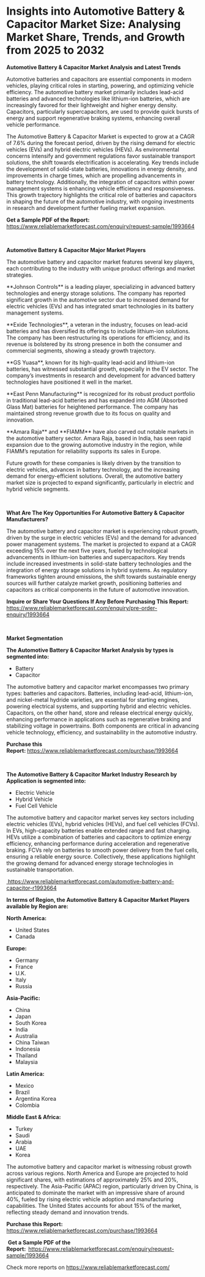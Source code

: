 <p><h1>Insights into Automotive Battery & Capacitor Market Size: Analysing Market Share, Trends, and Growth from 2025 to 2032</h1></p><p><strong>Automotive Battery & Capacitor Market Analysis and Latest Trends</strong></p>
<p><p>Automotive batteries and capacitors are essential components in modern vehicles, playing critical roles in starting, powering, and optimizing vehicle efficiency. The automotive battery market primarily includes lead-acid batteries and advanced technologies like lithium-ion batteries, which are increasingly favored for their lightweight and higher energy density. Capacitors, particularly supercapacitors, are used to provide quick bursts of energy and support regenerative braking systems, enhancing overall vehicle performance.</p><p>The Automotive Battery & Capacitor Market is expected to grow at a CAGR of 7.6% during the forecast period, driven by the rising demand for electric vehicles (EVs) and hybrid electric vehicles (HEVs). As environmental concerns intensify and government regulations favor sustainable transport solutions, the shift towards electrification is accelerating. Key trends include the development of solid-state batteries, innovations in energy density, and improvements in charge times, which are propelling advancements in battery technology. Additionally, the integration of capacitors within power management systems is enhancing vehicle efficiency and responsiveness. This growth trajectory highlights the critical role of batteries and capacitors in shaping the future of the automotive industry, with ongoing investments in research and development further fueling market expansion.</p></p>
<p><strong>Get a Sample PDF of the Report:&nbsp;</strong> <a href="https://www.reliablemarketforecast.com/enquiry/request-sample/1993664?utm_campaign=3538&utm_medium=2&utm_source=Github&utm_content=ia&utm_term=31032025&utm_id=automotive-battery-capacitor">https://www.reliablemarketforecast.com/enquiry/request-sample/1993664</a></p>
<p>&nbsp;</p>
<p><strong>Automotive Battery & Capacitor Major Market Players</strong></p>
<p><p>The automotive battery and capacitor market features several key players, each contributing to the industry with unique product offerings and market strategies.</p><p>**Johnson Controls** is a leading player, specializing in advanced battery technologies and energy storage solutions. The company has reported significant growth in the automotive sector due to increased demand for electric vehicles (EVs) and has integrated smart technologies in its battery management systems. </p><p>**Exide Technologies**, a veteran in the industry, focuses on lead-acid batteries and has diversified its offerings to include lithium-ion solutions. The company has been restructuring its operations for efficiency, and its revenue is bolstered by its strong presence in both the consumer and commercial segments, showing a steady growth trajectory.</p><p>**GS Yuasa**, known for its high-quality lead-acid and lithium-ion batteries, has witnessed substantial growth, especially in the EV sector. The company’s investments in research and development for advanced battery technologies have positioned it well in the market.</p><p>**East Penn Manufacturing** is recognized for its robust product portfolio in traditional lead-acid batteries and has expanded into AGM (Absorbed Glass Mat) batteries for heightened performance. The company has maintained strong revenue growth due to its focus on quality and innovation.</p><p>**Amara Raja** and **FIAMM** have also carved out notable markets in the automotive battery sector. Amara Raja, based in India, has seen rapid expansion due to the growing automotive industry in the region, while FIAMM’s reputation for reliability supports its sales in Europe.</p><p>Future growth for these companies is likely driven by the transition to electric vehicles, advances in battery technology, and the increasing demand for energy-efficient solutions. Overall, the automotive battery market size is projected to expand significantly, particularly in electric and hybrid vehicle segments.</p></p>
<p>&nbsp;</p>
<p><strong>What Are The Key Opportunities For Automotive Battery & Capacitor Manufacturers?</strong></p>
<p><p>The automotive battery and capacitor market is experiencing robust growth, driven by the surge in electric vehicles (EVs) and the demand for advanced power management systems. The market is projected to expand at a CAGR exceeding 15% over the next five years, fueled by technological advancements in lithium-ion batteries and supercapacitors. Key trends include increased investments in solid-state battery technologies and the integration of energy storage solutions in hybrid systems. As regulatory frameworks tighten around emissions, the shift towards sustainable energy sources will further catalyze market growth, positioning batteries and capacitors as critical components in the future of automotive innovation.</p></p>
<p><strong>Inquire or Share Your Questions If Any Before Purchasing This Report:</strong> <a href="https://www.reliablemarketforecast.com/enquiry/pre-order-enquiry/1993664?utm_campaign=3538&utm_medium=2&utm_source=Github&utm_content=ia&utm_term=31032025&utm_id=automotive-battery-capacitor">https://www.reliablemarketforecast.com/enquiry/pre-order-enquiry/1993664</a></p>
<p>&nbsp;</p>
<p><strong>Market Segmentation</strong></p>
<p><strong>The Automotive Battery & Capacitor Market Analysis by types is segmented into:</strong></p>
<p><ul><li>Battery</li><li>Capacitor</li></ul></p>
<p><p>The automotive battery and capacitor market encompasses two primary types: batteries and capacitors. Batteries, including lead-acid, lithium-ion, and nickel-metal hydride varieties, are essential for starting engines, powering electrical systems, and supporting hybrid and electric vehicles. Capacitors, on the other hand, store and release electrical energy quickly, enhancing performance in applications such as regenerative braking and stabilizing voltage in powertrains. Both components are critical in advancing vehicle technology, efficiency, and sustainability in the automotive industry.</p></p>
<p><strong>Purchase this Report:&nbsp;</strong><a href="https://www.reliablemarketforecast.com/purchase/1993664?utm_campaign=3538&utm_medium=2&utm_source=Github&utm_content=ia&utm_term=31032025&utm_id=automotive-battery-capacitor">https://www.reliablemarketforecast.com/purchase/1993664</a></p>
<p>&nbsp;</p>
<p><strong>The Automotive Battery & Capacitor Market Industry Research by Application is segmented into:</strong></p>
<p><ul><li>Electric Vehicle</li><li>Hybrid Vehicle</li><li>Fuel Cell Vehicle</li></ul></p>
<p><p>The automotive battery and capacitor market serves key sectors including electric vehicles (EVs), hybrid vehicles (HEVs), and fuel cell vehicles (FCVs). In EVs, high-capacity batteries enable extended range and fast charging. HEVs utilize a combination of batteries and capacitors to optimize energy efficiency, enhancing performance during acceleration and regenerative braking. FCVs rely on batteries to smooth power delivery from the fuel cells, ensuring a reliable energy source. Collectively, these applications highlight the growing demand for advanced energy storage technologies in sustainable transportation.</p></p>
<p><a href="https://www.reliablemarketforecast.com/automotive-battery-and-capacitor-r1993664?utm_campaign=3538&utm_medium=2&utm_source=Github&utm_content=ia&utm_term=31032025&utm_id=automotive-battery-capacitor">&nbsp;https://www.reliablemarketforecast.com/automotive-battery-and-capacitor-r1993664</a></p>
<p><strong>In terms of Region, the Automotive Battery & Capacitor Market Players available by Region are:</strong></p>
<p>
    <p> <strong> North America: </strong>
        <ul>
            <li>United States</li>
            <li>Canada</li>
        </ul>
        </p> 
    <p> <strong> Europe: </strong>
        <ul>
            <li>Germany</li>
            <li>France</li>
            <li>U.K.</li>
            <li>Italy</li>
            <li>Russia</li>
        </ul>
        </p> 
    <p> <strong> Asia-Pacific: </strong>
        <ul>
            <li>China</li>
            <li>Japan</li>
            <li>South Korea</li>
            <li>India</li>
            <li>Australia</li>
            <li>China Taiwan</li>
            <li>Indonesia</li>
            <li>Thailand</li>
            <li>Malaysia</li>
        </ul>
        </p> 
    <p> <strong> Latin America: </strong>
        <ul>
            <li>Mexico</li>
            <li>Brazil</li>
            <li>Argentina Korea</li>
            <li>Colombia</li>
        </ul>
        </p> 
    <p> <strong> Middle East & Africa: </strong>
        <ul>
            <li>Turkey</li>
            <li>Saudi</li>
            <li>Arabia</li>
            <li>UAE</li>
            <li>Korea</li>
        </ul>
    </p>
    </p>
<p><p>The automotive battery and capacitor market is witnessing robust growth across various regions. North America and Europe are projected to hold significant shares, with estimations of approximately 25% and 20%, respectively. The Asia-Pacific (APAC) region, particularly driven by China, is anticipated to dominate the market with an impressive share of around 40%, fueled by rising electric vehicle adoption and manufacturing capabilities. The United States accounts for about 15% of the market, reflecting steady demand and innovation trends.</p></p>
<p><strong>Purchase this Report: </strong><a href="https://www.reliablemarketforecast.com/purchase/1993664?utm_campaign=3538&utm_medium=2&utm_source=Github&utm_content=ia&utm_term=31032025&utm_id=automotive-battery-capacitor">https://www.reliablemarketforecast.com/purchase/1993664</a></p>
<p>&nbsp;<strong>Get a Sample PDF of the Report:&nbsp;&nbsp;</strong><a href="https://www.reliablemarketforecast.com/enquiry/request-sample/1993664?utm_campaign=3538&utm_medium=2&utm_source=Github&utm_content=ia&utm_term=31032025&utm_id=automotive-battery-capacitor">https://www.reliablemarketforecast.com/enquiry/request-sample/1993664</a></p>
<p><strong></strong></p>
<p>Check more reports on <a href="https://www.reliablemarketforecast.com/?utm_campaign=3538&utm_medium=2&utm_source=Github&utm_content=ia&utm_term=31032025&utm_id=automotive-battery-capacitor">https://www.reliablemarketforecast.com/</a></p>